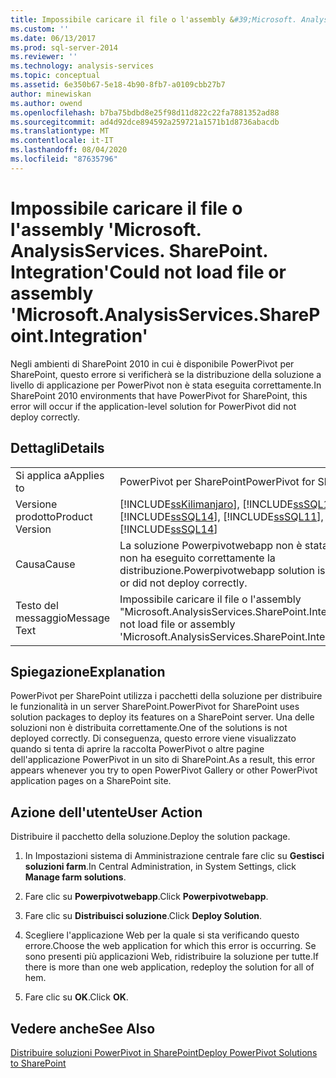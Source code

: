 ```yaml
---
title: Impossibile caricare il file o l'assembly &#39;Microsoft. AnalysisServices. SharePoint. Integration&#39; | Microsoft Docs
ms.custom: ''
ms.date: 06/13/2017
ms.prod: sql-server-2014
ms.reviewer: ''
ms.technology: analysis-services
ms.topic: conceptual
ms.assetid: 6e350b67-5e18-4b90-8fb7-a0109cbb27b7
author: minewiskan
ms.author: owend
ms.openlocfilehash: b7ba75bdbd8e25f98d11d822c22fa7881352ad88
ms.sourcegitcommit: ad4d92dce894592a259721a1571b1d8736abacdb
ms.translationtype: MT
ms.contentlocale: it-IT
ms.lasthandoff: 08/04/2020
ms.locfileid: "87635796"
---
```

# <a name="could-not-load-file-or-assembly-39microsoftanalysisservicessharepointintegration39"></a><span data-ttu-id="8a9dd-102">Impossibile caricare il file o l'assembly &#39;Microsoft. AnalysisServices. SharePoint. Integration&#39;</span><span class="sxs-lookup"><span data-stu-id="8a9dd-102">Could not load file or assembly &#39;Microsoft.AnalysisServices.SharePoint.Integration&#39;</span></span>
  <span data-ttu-id="8a9dd-103">Negli ambienti di SharePoint 2010 in cui è disponibile PowerPivot per SharePoint, questo errore si verificherà se la distribuzione della soluzione a livello di applicazione per PowerPivot non è stata eseguita correttamente.</span><span class="sxs-lookup"><span data-stu-id="8a9dd-103">In SharePoint 2010 environments that have PowerPivot for SharePoint, this error will occur if the application-level solution for PowerPivot did not deploy correctly.</span></span>  
  
## <a name="details"></a><span data-ttu-id="8a9dd-104">Dettagli</span><span class="sxs-lookup"><span data-stu-id="8a9dd-104">Details</span></span>  
  
|||  
|-|-|  
|<span data-ttu-id="8a9dd-105">Si applica a</span><span class="sxs-lookup"><span data-stu-id="8a9dd-105">Applies to</span></span>|<span data-ttu-id="8a9dd-106">PowerPivot per SharePoint</span><span class="sxs-lookup"><span data-stu-id="8a9dd-106">PowerPivot for SharePoint</span></span>|  
|<span data-ttu-id="8a9dd-107">Versione prodotto</span><span class="sxs-lookup"><span data-stu-id="8a9dd-107">Product Version</span></span>|[!INCLUDE[ssKilimanjaro](../../includes/sskilimanjaro-md.md)]<span data-ttu-id="8a9dd-108">, [!INCLUDE[ssSQL11](../../includes/sssql11-md.md)], [!INCLUDE[ssSQL14](../../includes/sssql14-md.md)]</span><span class="sxs-lookup"><span data-stu-id="8a9dd-108">, [!INCLUDE[ssSQL11](../../includes/sssql11-md.md)], [!INCLUDE[ssSQL14](../../includes/sssql14-md.md)]</span></span>|  
|<span data-ttu-id="8a9dd-109">Causa</span><span class="sxs-lookup"><span data-stu-id="8a9dd-109">Cause</span></span>|<span data-ttu-id="8a9dd-110">La soluzione Powerpivotwebapp non è stata distribuita o non ha eseguito correttamente la distribuzione.</span><span class="sxs-lookup"><span data-stu-id="8a9dd-110">Powerpivotwebapp solution is not deployed or did not deploy correctly.</span></span>|  
|<span data-ttu-id="8a9dd-111">Testo del messaggio</span><span class="sxs-lookup"><span data-stu-id="8a9dd-111">Message Text</span></span>|<span data-ttu-id="8a9dd-112">Impossibile caricare il file o l'assembly "Microsoft.AnalysisServices.SharePoint.Integration"</span><span class="sxs-lookup"><span data-stu-id="8a9dd-112">Could not load file or assembly 'Microsoft.AnalysisServices.SharePoint.Integration'</span></span>|  
  
## <a name="explanation"></a><span data-ttu-id="8a9dd-113">Spiegazione</span><span class="sxs-lookup"><span data-stu-id="8a9dd-113">Explanation</span></span>  
 <span data-ttu-id="8a9dd-114">PowerPivot per SharePoint utilizza i pacchetti della soluzione per distribuire le funzionalità in un server SharePoint.</span><span class="sxs-lookup"><span data-stu-id="8a9dd-114">PowerPivot for SharePoint uses solution packages to deploy its features on a SharePoint server.</span></span> <span data-ttu-id="8a9dd-115">Una delle soluzioni non è distribuita correttamente.</span><span class="sxs-lookup"><span data-stu-id="8a9dd-115">One of the solutions is not deployed correctly.</span></span> <span data-ttu-id="8a9dd-116">Di conseguenza, questo errore viene visualizzato quando si tenta di aprire la raccolta PowerPivot o altre pagine dell'applicazione PowerPivot in un sito di SharePoint.</span><span class="sxs-lookup"><span data-stu-id="8a9dd-116">As a result, this error appears whenever you try to open PowerPivot Gallery or other PowerPivot application pages on a SharePoint site.</span></span>  
  
## <a name="user-action"></a><span data-ttu-id="8a9dd-117">Azione dell'utente</span><span class="sxs-lookup"><span data-stu-id="8a9dd-117">User Action</span></span>  
 <span data-ttu-id="8a9dd-118">Distribuire il pacchetto della soluzione.</span><span class="sxs-lookup"><span data-stu-id="8a9dd-118">Deploy the solution package.</span></span>  
  
1.  <span data-ttu-id="8a9dd-119">In Impostazioni sistema di Amministrazione centrale fare clic su **Gestisci soluzioni farm**.</span><span class="sxs-lookup"><span data-stu-id="8a9dd-119">In Central Administration, in System Settings, click **Manage farm solutions**.</span></span>  
  
2.  <span data-ttu-id="8a9dd-120">Fare clic su **Powerpivotwebapp**.</span><span class="sxs-lookup"><span data-stu-id="8a9dd-120">Click **Powerpivotwebapp**.</span></span>  
  
3.  <span data-ttu-id="8a9dd-121">Fare clic su **Distribuisci soluzione**.</span><span class="sxs-lookup"><span data-stu-id="8a9dd-121">Click **Deploy Solution**.</span></span>  
  
4.  <span data-ttu-id="8a9dd-122">Scegliere l'applicazione Web per la quale si sta verificando questo errore.</span><span class="sxs-lookup"><span data-stu-id="8a9dd-122">Choose the web application for which this error is occurring.</span></span> <span data-ttu-id="8a9dd-123">Se sono presenti più applicazioni Web, ridistribuire la soluzione per tutte.</span><span class="sxs-lookup"><span data-stu-id="8a9dd-123">If there is more than one web application, redeploy the solution for all of hem.</span></span>  
  
5.  <span data-ttu-id="8a9dd-124">Fare clic su **OK**.</span><span class="sxs-lookup"><span data-stu-id="8a9dd-124">Click **OK**.</span></span>  
  
## <a name="see-also"></a><span data-ttu-id="8a9dd-125">Vedere anche</span><span class="sxs-lookup"><span data-stu-id="8a9dd-125">See Also</span></span>  
 [<span data-ttu-id="8a9dd-126">Distribuire soluzioni PowerPivot in SharePoint</span><span class="sxs-lookup"><span data-stu-id="8a9dd-126">Deploy PowerPivot Solutions to SharePoint</span></span>](deploy-power-pivot-solutions-to-sharepoint.md)  
  
  
